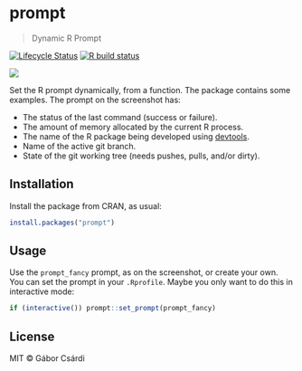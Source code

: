 
# prompt

> Dynamic R Prompt

<!-- badges: start -->
[![Lifecycle Status](https://lifecycle.r-lib.org/articles/figures/lifecycle-experimental.svg)](https://lifecycle.r-lib.org/articles/stages.html)
[![R build status](https://github.com/gaborcsardi/prompt/workflows/R-CMD-check/badge.svg)](https://github.com/gaborcsardi/prompt/actions)
<!-- badges: end -->

![](https://user-images.githubusercontent.com/660288/109298654-3b181a80-7834-11eb-985e-a8f58ff553c7.png)

Set the R prompt dynamically, from a function. The package contains some
examples. The prompt on the screenshot has:
* The status of the last command (success or failure).
* The amount of memory allocated by the current R process.
* The name of the R package being developed using
  [devtools](https://github.com/r-lib/devtools).
* Name of the active git branch.
* State of the git working tree (needs pushes, pulls, and/or dirty).

## Installation

Install the package from CRAN, as usual:

```r
install.packages("prompt")
```

## Usage

Use the `prompt_fancy` prompt, as on the screenshot, or create your own.
You can set the prompt in your `.Rprofile`. Maybe you only want to do this
in interactive mode:

```r
if (interactive()) prompt::set_prompt(prompt_fancy)
```

## License

MIT © Gábor Csárdi
